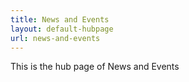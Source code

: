 ```yaml
---
title: News and Events
layout: default-hubpage
url: news-and-events
---
```


This is the hub page of News and Events